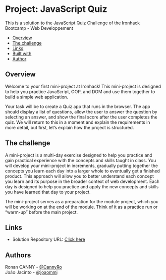 # Project: JavaScript Quiz

This is a solution to the JavaScript Quiz Challenge of the Ironhack Bootcamp - Web Developpement

- [Overview](#overview)
- [The challenge](#the-challenge)
- [Links](#links)
- [Built with](#built-with)
- [Author](#author)

## Overview

Welcome to your first mini-project at Ironhack! This mini-project is designed to help you practice JavaScript, OOP, and DOM and use them together to build a simple web application.

Your task will be to create a Quiz app that runs in the browser. The app should display a list of questions, allow the user to answer the question by selecting an answer, and show the final score after the user completes the quiz. We will return to this in a moment and explain the requirements in more detail, but first, let’s explain how the project is structured.


## The challenge

A mini-project is a multi-day exercise designed to help you practice and gain practical experience with the concepts and skills taught in class. You will develop your mini-project in increments, gradually putting together the concepts you learn each day into a larger whole to eventually get a finished product. This approach will allow you to better understand each concept you learn and its purpose in the broader context of web development. Each day is designed to help you practice and apply the new concepts and skills you have learned that day to your project.

The mini-project serves as a preparation for the module project, which you will be working on at the end of the module. Think of it as a practice run or “warm-up” before the main project.

## Links

- Solution Repository URL: [Click here](https://github.com/CannyRo/javascript-quiz-project)

## Authors

Ronan CANNY - [@CannyRo](https://github.com/CannyRo)  
João Jacinto - [@joaommj](https://github.com/joaommj)

